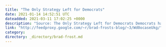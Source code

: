 ```yaml
---
title: "The Only Strategy Left for Democrats"
date: 2021-01-14 14:52:51 UTC
dateadded: 2021-03-11 17:02:25 +0000
description: "Source: The Only Strategy Left for Democrats Democrats have been presented a mandate to govern aggressively on behalf of the people and the nation, and in the face of a violently unspooling and destructive right-wing party. Democrats have won the […]"
link: "http://feedproxy.google.com/~r/brad-frosts-blog/~3/Wd0ocaseUkg/"
category:
directory: _directory/brad-frost.md
---
```

